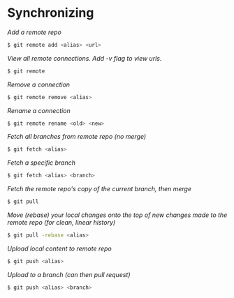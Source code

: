 # Synchronizing
*Add a remote repo*
```bash
$ git remote add <alias> <url>
```
*View all remote connections. Add -v flag to view urls.*
```bash
$ git remote
```
*Remove a connection*
```bash
$ git remote remove <alias>
```
*Rename a connection*
```bash
$ git remote rename <old> <new>
```
*Fetch all branches from remote repo (no merge)*
```bash
$ git fetch <alias>
```
*Fetch a specific branch*
```bash
$ git fetch <alias> <branch>
```
*Fetch the remote repo's copy of the current branch, then merge*
```bash
$ git pull
```
*Move (rebase) your local changes onto the top of new changes made to the remote repo (for clean, linear history)*
```bash
$ git pull -rebase <alias>
```
*Upload local content to remote repo*
```bash
$ git push <alias>
```
*Upload to a branch (can then pull request)*
```bash
$ git push <alias> <branch>
```